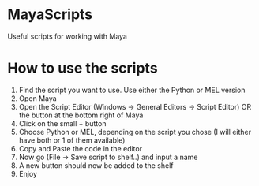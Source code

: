 # MayaScripts
Useful scripts for working with Maya

# How to use the scripts

1) Find the script you want to use. Use either the Python or MEL version
2) Open Maya
3) Open the Script Editor (Windows -> General Editors -> Script Editor) OR the button at the bottom right of Maya
4) Click on the small + button
5) Choose Python or MEL, depending on the script you chose (I will either have both or 1 of them available)
6) Copy and Paste the code in the editor
7) Now go (File -> Save script to shelf..) and input a name
8) A new button should now be added to the shelf
9) Enjoy
